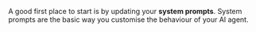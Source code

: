 A good first place to start is by updating your **system prompts**. System prompts are the basic way you customise the behaviour of your AI agent.